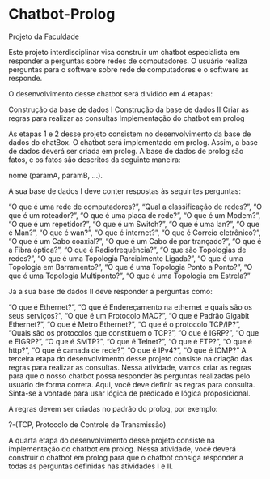 # Chatbot-Prolog
Projeto da Faculdade

Este projeto interdisciplinar visa construir um chatbot especialista em responder a perguntas sobre redes de computadores. O usuário realiza perguntas para o software sobre rede de computadores e o software as responde.
        
O desenvolvimento desse chatbot será dividido em 4 etapas:

Construção da base de dados I
Construção da base de dados II
Criar as regras para realizar as consultas
Implementação do chatbot em prolog

As etapas 1 e 2 desse projeto consistem no desenvolvimento da base de dados do chatBox. O chatbot será implementado em prolog. Assim, a base de dados deverá ser criada em prolog. A base de dados de prolog são fatos, e os fatos são descritos da seguinte maneira:

 nome (paramA, paramB, ...).
 
A sua base de dados I deve conter respostas às seguintes perguntas:

“O que é uma rede de computadores?”, “Qual a classificação de redes?”, “O que é um roteador?”, “O que é uma placa de rede?”, “O que é um Modem?”, “O que é um repetidor?”, “O que é um Switch?”, “O que é uma lan?”, “O que é Man?”, “O que é wan?”, “O que é internet?”, “O que é Correio eletrônico?”, “O que é um Cabo coaxial?”, “O que é um Cabo de par trançado?”, “O que é a Fibra óptica?”, “O que é Radiofrequência?”, “O que são Topologias de redes?”, “O que é uma Topologia Parcialmente Ligada?”, “O que é uma Topologia em Barramento?”, “O que é uma Topologia Ponto a Ponto?”, “O que é uma Topologia Multiponto?”, “O que é uma Topologia em Estrela?”

Já a sua base de dados II deve responder a perguntas como:

“O que é Ethernet?”, “O que é Endereçamento na ethernet e quais são os seus serviços?”, “O que é um Protocolo MAC?”, “O que é Padrão Gigabit Ethernet?”, “O que é Metro Ethernet?”, “O que é o protocolo TCP/IP?”, “Quais são os protocolos que constituem o TCP?”, “O que é IGRP?”, “O que é EIGRP?”, “O que é SMTP?”, “O que é Telnet?”, “O que é FTP?”, “O que é http?”, “O que é camada de rede?”, “O que é IPv4?”, “O que é ICMP?”
A terceira etapa do desenvolvimento desse projeto consiste na criação das regras para realizar as consultas. Nessa atividade, vamos criar as regras para que o nosso chatbot possa responder às perguntas realizadas pelo usuário de forma correta. Aqui, você deve definir as regras para consulta. Sinta-se à vontade para usar lógica de predicado e lógica proposicional.

A regras devem ser criadas no padrão do prolog, por exemplo:

?-(TCP, Protocolo de Controle de Transmissão)

A quarta etapa do desenvolvimento desse projeto consiste na implementação do chatbot em prolog. Nessa atividade, você deverá construir o chatbot em prolog para que o chatbot consiga responder a todas as perguntas definidas nas atividades I e II.
